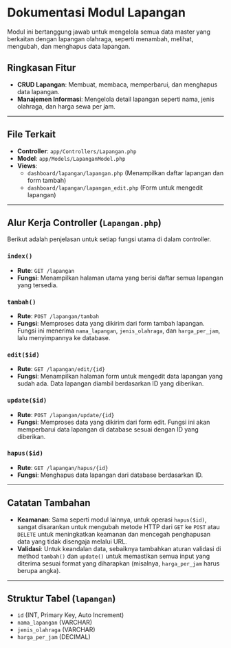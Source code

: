 # Dokumentasi Modul Lapangan

Modul ini bertanggung jawab untuk mengelola semua data master yang berkaitan dengan lapangan olahraga, seperti menambah, melihat, mengubah, dan menghapus data lapangan.

## Ringkasan Fitur

- **CRUD Lapangan**: Membuat, membaca, memperbarui, dan menghapus data lapangan.
- **Manajemen Informasi**: Mengelola detail lapangan seperti nama, jenis olahraga, dan harga sewa per jam.

---

## File Terkait

- **Controller**: `app/Controllers/Lapangan.php`
- **Model**: `app/Models/LapanganModel.php`
- **Views**:
    - `dashboard/lapangan/lapangan.php` (Menampilkan daftar lapangan dan form tambah)
    - `dashboard/lapangan/lapangan_edit.php` (Form untuk mengedit lapangan)

---

## Alur Kerja Controller (`Lapangan.php`)

Berikut adalah penjelasan untuk setiap fungsi utama di dalam controller.

### `index()`
- **Rute**: `GET /lapangan`
- **Fungsi**: Menampilkan halaman utama yang berisi daftar semua lapangan yang tersedia.

### `tambah()`
- **Rute**: `POST /lapangan/tambah`
- **Fungsi**: Memproses data yang dikirim dari form tambah lapangan. Fungsi ini menerima `nama_lapangan`, `jenis_olahraga`, dan `harga_per_jam`, lalu menyimpannya ke database.

### `edit($id)`
- **Rute**: `GET /lapangan/edit/{id}`
- **Fungsi**: Menampilkan halaman form untuk mengedit data lapangan yang sudah ada. Data lapangan diambil berdasarkan ID yang diberikan.

### `update($id)`
- **Rute**: `POST /lapangan/update/{id}`
- **Fungsi**: Memproses data yang dikirim dari form edit. Fungsi ini akan memperbarui data lapangan di database sesuai dengan ID yang diberikan.

### `hapus($id)`
- **Rute**: `GET /lapangan/hapus/{id}`
- **Fungsi**: Menghapus data lapangan dari database berdasarkan ID.

---

## Catatan Tambahan

- **Keamanan**: Sama seperti modul lainnya, untuk operasi `hapus($id)`, sangat disarankan untuk mengubah metode HTTP dari `GET` ke `POST` atau `DELETE` untuk meningkatkan keamanan dan mencegah penghapusan data yang tidak disengaja melalui URL.
- **Validasi**: Untuk keandalan data, sebaiknya tambahkan aturan validasi di method `tambah()` dan `update()` untuk memastikan semua input yang diterima sesuai format yang diharapkan (misalnya, `harga_per_jam` harus berupa angka).

---

## Struktur Tabel (`lapangan`)

- `id` (INT, Primary Key, Auto Increment)
- `nama_lapangan` (VARCHAR)
- `jenis_olahraga` (VARCHAR)
- `harga_per_jam` (DECIMAL)

